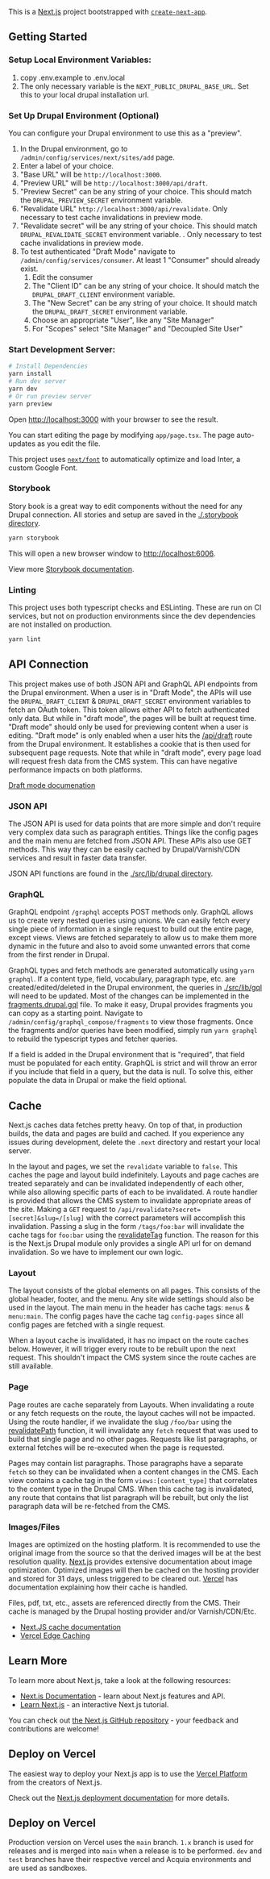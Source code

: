 This is a [Next.js](https://nextjs.org/) project bootstrapped with [`create-next-app`](https://github.com/vercel/next.js/tree/canary/packages/create-next-app).

## Getting Started

### Setup Local Environment Variables:
1. copy .env.example to .env.local
2. The only necessary variable is the `NEXT_PUBLIC_DRUPAL_BASE_URL`. Set this to your local drupal installation url.
  
### Set Up Drupal Environment (Optional)
You can configure your Drupal environment to use this as a "preview".

1. In the Drupal environment, go to `/admin/config/services/next/sites/add` page.
2. Enter a label of your choice.
3. "Base URL" will be `http://localhost:3000`.
4. "Preview URL" will be `http://localhost:3000/api/draft`.
5. "Preview Secret" can be any string of your choice. This should match the `DRUPAL_PREVIEW_SECRET` environment variable.
6. "Revalidate URL" `http://localhost:3000/api/revalidate`. Only necessary to test cache invalidations in preview mode.
7. "Revalidate secret" will be any string of your choice. This should match `DRUPAL_REVALIDATE_SECRET` environment variable. . Only necessary to test cache invalidations in preview mode.
8. To test authenticated "Draft Mode" navigate to `/admin/config/services/consumer`. At least 1 "Consumer" should already exist.
   1. Edit the consumer
   2. The "Client ID" can be any string of your choice. It should match the `DRUPAL_DRAFT_CLIENT` environment variable.
   3. The "New Secret" can be any string of your choice. It should match the `DRUPAL_DRAFT_SECRET` environment variable.
   4. Choose an appropriate "User", like any "Site Manager"
   5. For "Scopes" select "Site Manager" and "Decoupled Site User"

### Start Development Server:

```bash
# Install Dependencies
yarn install
# Run dev server
yarn dev
# Or run preview server
yarn preview
```

Open [http://localhost:3000](http://localhost:3000) with your browser to see the result.

You can start editing the page by modifying `app/page.tsx`. The page auto-updates as you edit the file.

This project uses [`next/font`](https://nextjs.org/docs/basic-features/font-optimization) to automatically optimize and load Inter, a custom Google Font.

### Storybook

Story book is a great way to edit components without the need for any Drupal connection. All stories and setup are saved in the [./.storybook directory](./.storybook).
```bash
yarn storybook
```
This will open a new browser window to [http://localhost:6006](http://localhost:6006). 

View more [Storybook documentation](https://storybook.js.org/).

### Linting

This project uses both typescript checks and ESLinting. These are run on CI services, but not on production environments since the dev dependencies are not installed on production.

```bash
yarn lint
```

## API Connection

This project makes use of both JSON API and GraphQL API endpoints from the Drupal environment. When a user is in "Draft 
Mode", the APIs will use the `DRUPAL_DRAFT_CLIENT` & `DRUPAL_DRAFT_SECRET` environment variables to fetch an OAuth token.
This token allows either API to fetch authenticated only data. But while in "draft mode", the pages will be built at
request time. "Draft mode" should only be used for previewing content when a user is editing. "Draft mode" is only enabled
when a user hits the [/api/draft](./app/api/draft/route.tsx) route from the Drupal environment. It establishes a cookie
that is then used for subsequent page requests. Note that while in "draft mode", every page load will request fresh data
from the CMS system. This can have negative performance impacts on both platforms.

[Draft mode documenation](https://nextjs.org/docs/app/building-your-application/configuring/draft-mode)

### JSON API

The JSON API is used for data points that are more simple and don't require very complex data such as paragraph entities. 
Things like the config pages and the main menu are fetched from JSON API. These APIs also use GET methods. This way they 
can be easily cached by Drupal/Varnish/CDN services and result in faster data transfer.

JSON API functions are found in the [./src/lib/drupal directory](./src/lib/drupal). 

### GraphQL

GraphQL endpoint `/graphql` accepts POST methods only. GraphQL allows us to create very nested queries using unions. We 
can easily fetch every single piece of information in a single request to build out the entire page, except views. Views
are fetched separately to allow us to make them more dynamic in the future and also to avoid some unwanted errors that 
come from the first render in Drupal.

GraphQL types and fetch methods are generated automatically using `yarn graphql`. If a content type, field, vocabulary, 
paragraph type, etc. are created/edited/deleted in the Drupal environment, the queries in [./src/lib/gql](./src/lib/gql) 
will need to be updated. Most of the changes can be implemented in the [fragments.drupal.gql](./src/lib/gql/fragments.drupal.gql) 
file. To make it easy, Drupal provides fragments you can copy as a starting point. Navigate to `/admin/config/graphql_compose/fragments`
to view those fragments. Once the fragments and/or queries have been modified, simply run `yarn graphql` to rebuild the
typescript types and fetcher queries.

If a field is added in the Drupal environment that is "required", that field must be populated for each entity. GraphQL
is strict and will throw an error if you include that field in a query, but the data is null. To solve this, either
populate the data in Drupal or make the field optional.

## Cache

Next.js caches data fetches pretty heavy. On top of that, in production builds, the data and pages are build and cached.
If you experience any issues during development, delete the `.next` directory and restart your local server.

In the layout and pages, we set the `revalidate` variable to `false`. This caches the page and layout build indefinitely.
Layouts and page caches are treated separately and can be invalidated independently of each other, while also allowing
specific parts of each to be invalidated. A route handler is provided that allows the CMS system to invalidate 
appropriate areas of the site. Making a `GET` request to `/api/revalidate?secret=[secret]&slug=/[slug]` with the correct
parameters will accomplish this invalidation. Passing a slug in the form `/tags/foo:bar` will invalidate the cache tags
for `foo:bar` using the [revalidateTag](https://nextjs.org/docs/app/api-reference/functions/revalidateTag) function. The
reason for this is the Next.js Drupal module only provides a single API url for on demand invalidation. So we have to 
implement our own logic.

### Layout

The layout consists of the global elements on all pages. This consists of the global header, footer, and the menu. Any
site wide settings should also be used in the layout. The main menu in the header has cache tags: `menus` & `menu:main`.
The config pages have the cache tag `config-pages` since all config pages are fetched with a single request.

When a layout cache is invalidated, it has no impact on the route caches below. However, it will trigger every route to
be rebuilt upon the next request. This shouldn't impact the CMS system since the route caches are still available.

### Page

Page routes are cache separately from Layouts. When invalidating a route or any fetch requests on the route, the layout
caches will not be impacted. Using the route handler, if we invalidate the slug `/foo/bar` using the [revalidatePath](https://nextjs.org/docs/app/api-reference/functions/revalidatePath)
function, it will invalidate any `fetch` request that was used to build that single page and no other pages. Requests
like list paragraphs, or external fetches will be re-executed when the page is requested.

Pages may contain list paragraphs. Those paragraphs have a separate `fetch` so they can be invalidated when a content
changes in the CMS. Each view contains a cache tag in the form `views:[content_type]` that correlates to the content
type in the Drupal CMS. When this cache tag is invalidated, any route that contains that list paragraph will be rebuilt,
but only the list paragraph data will be re-fetched from the CMS.

### Images/Files

Images are optimized on the hosting platform. It is recommended to use the original image from the source so that the
derived images will be at the best resolution quality. [Next.js](https://nextjs.org/docs/pages/api-reference/components/image)
provides extensive documentation about image optimization. Optimized images will then be cached on the hosting provider
and stored for 31 days, unless triggered to be cleared out. [Vercel](https://vercel.com/docs/image-optimization#caching)
has documentation explaining how their cache is handled.

Files, pdf, txt, etc., assets are referenced directly from the CMS. Their cache is managed by the Drupal hosting provider
and/or Varnish/CDN/Etc.


- [Next.JS cache documentation](https://nextjs.org/docs/app/building-your-application/caching)
- [Vercel Edge Caching](https://vercel.com/docs/edge-network/caching)

## Learn More

To learn more about Next.js, take a look at the following resources:

- [Next.js Documentation](https://nextjs.org/docs) - learn about Next.js features and API.
- [Learn Next.js](https://nextjs.org/learn) - an interactive Next.js tutorial.

You can check out [the Next.js GitHub repository](https://github.com/vercel/next.js/) - your feedback and contributions are welcome!

## Deploy on Vercel

The easiest way to deploy your Next.js app is to use the [Vercel Platform](https://vercel.com/new?utm_medium=default-template&filter=next.js&utm_source=create-next-app&utm_campaign=create-next-app-readme) from the creators of Next.js.

Check out the [Next.js deployment documentation](https://nextjs.org/docs/deployment) for more details.

## Deploy on Vercel

Production version on Vercel uses the `main` branch. `1.x` branch is used for releases and is merged into `main` when a
release is to be performed. `dev` and `test` branches have their respective vercel and Acquia environments and are used as sandboxes.
